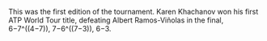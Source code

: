 This was the first edition of the tournament. Karen Khachanov won his first ATP World Tour title, defeating Albert Ramos-Viñolas in the final, 6−7^((4−7)), 7−6^((7−3)), 6−3.
